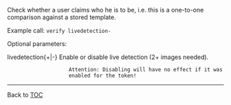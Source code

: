 Check whether a user claims who he is to be, i.e. this is a one-to-one
comparison against a stored template.

Example call: `verify livedetection-`


Optional parameters:

   livedetection{+|-}   Enable or disable live detection (2+ images needed).

                        Attention: Disabling will have no effect if it was
                        enabled for the token!


---

Back to [TOC](./toc.md)